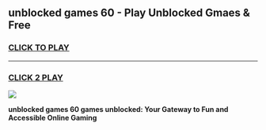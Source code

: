 
## unblocked games 60 - Play Unblocked Gmaes & Free
<h3>
<a href="https://news.freeplayer.one?title=unblocked_games_60&ref=23F">CLICK TO PLAY</a></h3>
<hr>

<h3>
<a href="https://news.freeplayer.one?title=unblocked_games_60&ref=23F">CLICK 2 PLAY</a>
  
</h3>

<a href="https://news.freeplayer.one?title=unblocked_games_60&ref=23F/"><img src="https://clearcache.store/games.png"></a>


**unblocked games 60 games unblocked: Your Gateway to Fun and Accessible Online Gaming**
